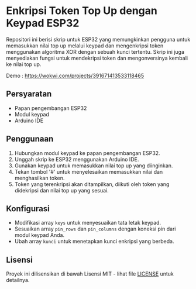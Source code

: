 # Enkripsi Token Top Up dengan Keypad ESP32

Repositori ini berisi skrip untuk ESP32 yang memungkinkan pengguna untuk memasukkan nilai top up melalui keypad dan mengenkripsi token menggunakan algoritma XOR dengan sebuah kunci tertentu. Skrip ini juga menyediakan fungsi untuk mendekripsi token dan mengonversinya kembali ke nilai top up.

Demo : https://wokwi.com/projects/391671413533118465

## Persyaratan
- Papan pengembangan ESP32
- Modul keypad
- Arduino IDE

## Penggunaan
1. Hubungkan modul keypad ke papan pengembangan ESP32.
2. Unggah skrip ke ESP32 menggunakan Arduino IDE.
3. Gunakan keypad untuk memasukkan nilai top up yang diinginkan.
4. Tekan tombol '#' untuk menyelesaikan memasukkan nilai dan menghasilkan token.
5. Token yang terenkripsi akan ditampilkan, diikuti oleh token yang didekripsi dan nilai top up yang sesuai.

## Konfigurasi
- Modifikasi array `keys` untuk menyesuaikan tata letak keypad.
- Sesuaikan array `pin_rows` dan `pin_columns` dengan koneksi pin dari modul keypad Anda.
- Ubah array `kunci` untuk menetapkan kunci enkripsi yang berbeda.

## Lisensi
Proyek ini dilisensikan di bawah Lisensi MIT - lihat file [LICENSE](LICENSE) untuk detailnya.
